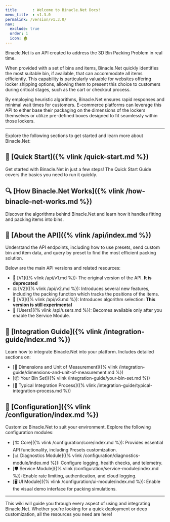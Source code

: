 ```yaml
---
title       : Welcome to Binacle.Net Docs!
menu_title  : v1.3.0
permalink: /version/v1.3.0/
nav:
  exclude: true
  order: 1
  icon: 🏠
---
```



Binacle.Net is an API created to address the 3D Bin Packing Problem in real time.

When provided with a set of bins and items, Binacle.Net quickly identifies the most suitable bin, if available, that can accommodate all items efficiently. This capability is particularly valuable for websites offering locker shipping options, allowing them to present this choice to customers during critical stages, such as the cart or checkout process.

By employing heuristic algorithms, Binacle.Net ensures rapid responses and minimal wait times for customers. E-commerce platforms can leverage this API to either base their packaging on the dimensions of the lockers themselves or utilize pre-defined boxes designed to fit seamlessly within those lockers.

---

Explore the following sections to get started and learn more about Binacle.Net:

## 🚀 [Quick Start]({% vlink /quick-start.md %})
Get started with Binacle.Net in just a few steps! The Quick Start Guide covers the basics you need to run it quickly.

## 🔍 [How Binacle.Net Works]({% vlink /how-binacle-net-works.md %})
Discover the algorithms behind Binacle.Net and learn how it handles fitting and packing items into bins.

## 📡 [About the API]({% vlink /api/index.md %})
Understand the API endpoints, including how to use presets, send custom bin and item data, and query by preset to find the most efficient packing solution.

Below are the main API versions and related resources:
- 🚨 [V1]({% vlink /api/v1.md %}): The original version of the API. **It is deprecated**
- ⚖️ [V2]({% vlink /api/v2.md %}): Introduces several new features, including the packing function which tracks the positions of the items.
- 🧪 [V3]({% vlink /api/v3.md %}): Introduces algorithm selection: **This version is still experimental**
- 👥 [Users]({% vlink /api/users.md %}): Becomes available only after you enable the Service Module.

## 🔗 [Integration Guide]({% vlink /integration-guide/index.md %})
Learn how to integrate Binacle.Net into your platform. Includes detailed sections on:

- [📏 Dimensions and Unit of Measurement]({% vlink /integration-guide/dimensions-and-unit-of-measurement.md %})
- [📦 Your Bin Set]({% vlink /integration-guide/your-bin-set.md %})
- [🌟 Typical Integration Process]({% vlink /integration-guide/typical-integration-process.md %})

## 🔧 [Configuration]({% vlink /configuration/index.md %})
Customize Binacle.Net to suit your environment. Explore the following configuration modules:

- [🏗️ Core]({% vlink /configuration/core/index.md %}): Provides essential API functionality, including Presets customization.
- [📊 Diagnostics Module]({% vlink /configuration/diagnostics-module/index.md %}): Configure logging, health checks, and telemetry.
- [🛡️ Service Module]({% vlink /configuration/service-module/index.md %}): Enable rate limiting, authentication, and cloud logging.
- [🖥️ UI Module]({% vlink /configuration/ui-module/index.md %}): Enable the visual demo interface for packing simulations.

---

This wiki will guide you through every aspect of using and integrating Binacle.Net. Whether you're looking for a quick deployment or deep customization, all the resources you need are here!
